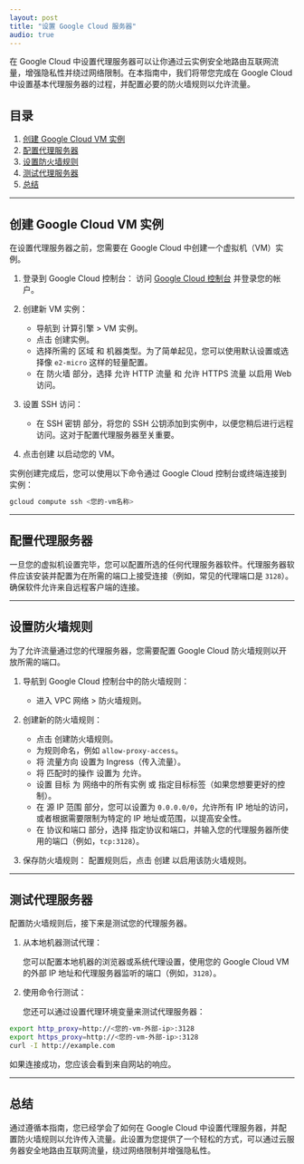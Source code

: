 ```yaml
---
layout: post  
title: "设置 Google Cloud 服务器"
audio: true
---
```


在 Google Cloud 中设置代理服务器可以让你通过云实例安全地路由互联网流量，增强隐私性并绕过网络限制。在本指南中，我们将带您完成在 Google Cloud 中设置基本代理服务器的过程，并配置必要的防火墙规则以允许流量。

## 目录
1. [创建 Google Cloud VM 实例](#创建-google-cloud-vm-实例)
2. [配置代理服务器](#配置代理服务器)
3. [设置防火墙规则](#设置防火墙规则)
4. [测试代理服务器](#测试代理服务器)
5. [总结](#总结)

---

## 创建 Google Cloud VM 实例

在设置代理服务器之前，您需要在 Google Cloud 中创建一个虚拟机（VM）实例。

1. 登录到 Google Cloud 控制台： 访问 [Google Cloud 控制台](https://console.cloud.google.com/) 并登录您的帐户。
   
2. 创建新 VM 实例：
   - 导航到 计算引擎 > VM 实例。
   - 点击 创建实例。
   - 选择所需的 区域 和 机器类型。为了简单起见，您可以使用默认设置或选择像 `e2-micro` 这样的轻量配置。
   - 在 防火墙 部分，选择 允许 HTTP 流量 和 允许 HTTPS 流量 以启用 Web 访问。
   
3. 设置 SSH 访问：
   - 在 SSH 密钥 部分，将您的 SSH 公钥添加到实例中，以便您稍后进行远程访问。这对于配置代理服务器至关重要。
   
4. 点击创建 以启动您的 VM。

实例创建完成后，您可以使用以下命令通过 Google Cloud 控制台或终端连接到实例：

```bash
gcloud compute ssh <您的-vm名称>
```

---

## 配置代理服务器

一旦您的虚拟机设置完毕，您可以配置所选的任何代理服务器软件。代理服务器软件应该安装并配置为在所需的端口上接受连接（例如，常见的代理端口是 `3128`）。确保软件允许来自远程客户端的连接。

---

## 设置防火墙规则

为了允许流量通过您的代理服务器，您需要配置 Google Cloud 防火墙规则以开放所需的端口。

1. 导航到 Google Cloud 控制台中的防火墙规则：
   - 进入 VPC 网络 > 防火墙规则。

2. 创建新的防火墙规则：
   - 点击 创建防火墙规则。
   - 为规则命名，例如 `allow-proxy-access`。
   - 将 流量方向 设置为 Ingress（传入流量）。
   - 将 匹配时的操作 设置为 允许。
   - 设置 目标 为 网络中的所有实例 或 指定目标标签（如果您想要更好的控制）。
   - 在 源 IP 范围 部分，您可以设置为 `0.0.0.0/0`，允许所有 IP 地址的访问，或者根据需要限制为特定的 IP 地址或范围，以提高安全性。
   - 在 协议和端口 部分，选择 指定协议和端口，并输入您的代理服务器所使用的端口（例如，`tcp:3128`）。

3. 保存防火墙规则：
   配置规则后，点击 创建 以启用该防火墙规则。

---

## 测试代理服务器

配置防火墙规则后，接下来是测试您的代理服务器。

1. 从本地机器测试代理：

   您可以配置本地机器的浏览器或系统代理设置，使用您的 Google Cloud VM 的外部 IP 地址和代理服务器监听的端口（例如，`3128`）。

2. 使用命令行测试：
   
   您还可以通过设置代理环境变量来测试代理服务器：

```bash
export http_proxy=http://<您的-vm-外部-ip>:3128
export https_proxy=http://<您的-vm-外部-ip>:3128
curl -I http://example.com
```

如果连接成功，您应该会看到来自网站的响应。

---

## 总结

通过遵循本指南，您已经学会了如何在 Google Cloud 中设置代理服务器，并配置防火墙规则以允许传入流量。此设置为您提供了一个轻松的方式，可以通过云服务器安全地路由互联网流量，绕过网络限制并增强隐私性。

